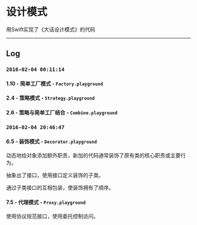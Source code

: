 # 设计模式

用Swift实现了《大话设计模式》的代码  

***
## Log

### `2016-02-04 00:11:14`

#### 1.10 - 简单工厂模式 - `Factory.playground`  
#### 2.4 - 策略模式 - `Strategy.playground`  
#### 2.6 - 策略与简单工厂结合 - `Combine.playground`  

### `2016-02-04 20:46:47`  

#### 6.5 - 装饰模式 - `Decorator.playground`

动态地给对象添加额外职责，新加的代码通常装饰了原有类的核心职责或主要行为。

抽象出了接口，使用接口定义装饰的子类。

通过子类接口的互相包装，使装饰拥有了顺序。

#### 7.5 - 代理模式 - `Proxy.playground`

使用协议规范接口，使用委托控制访问。
